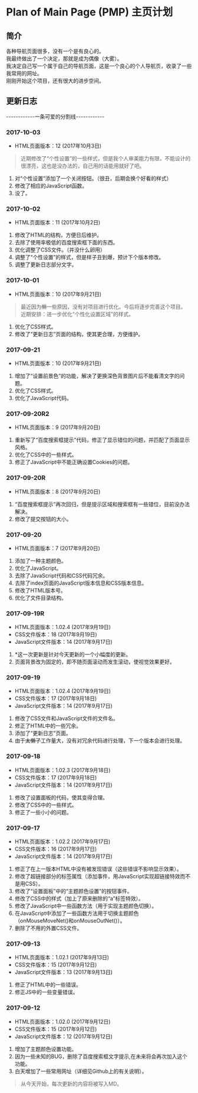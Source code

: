 # Plan of Main Page (PMP) 主页计划
## 简介
各种导航页面很多，没有一个是有良心的。  
我最终做出了一个决定，那就是成为偶像（大雾）。  
我决定自己写一个属于自己的导航页面，这是一个良心的个人导航页，收录了一些我常用的网址。  
刚刚开始这个项目，还有很大的进步空间。
## 更新日志
------------一条可爱的分割线------------
### 2017-10-03
*  HTML页面版本：12 (2017年10月3日)
>  近期修改了“个性设置”的一些样式，但是我个人审美能力有限，不能设计的很漂亮，这也是没办法的，自己用的话能用就好了吧。
1. 对“个性设置”添加了一个关闭按钮。（很丑，后期会换个好看的样式）
2. 修改了相应的JavaScript函数。
3. 没了。
### 2017-10-02
*  HTML页面版本：11 (2017年10月2日)
1. 修改了HTML的结构，方便日后维护。
2. 去除了使用率极低的百度搜索框下面的东西。
3. 优化调整了CSS文件。（并没什么卵用）
4. 调整了“个性设置”的样式，但是样子丑到爆，预计下个版本修改。
5. 调整了更新日志部分文字。
### 2017-10-01
*  HTML页面版本：10 (2017年9月21日)
>  最近因为~~懒~~一些原因，没有对项目进行优化。今后将逐步完善这个项目。   
>  近期安排：进一步优化“个性化设置区域”的样式。
1. 优化了CSS样式。
2. 修改了“更新日志”页面的结构，使其更合理，方便维护。

### 2017-09-21
*  HTML页面版本：10 (2017年9月21日)
1. 增加了“设置前景色”的功能，解决了更换深色背景图片后不能看清文字的问题。
2. 优化了CSS样式。
3. 优化了JavaScript代码。

### 2017-09-20R2
*  HTML页面版本：9 (2017年9月20日)
1. 重新写了“百度搜索框提示”代码，修正了显示错位的问题，并匹配了页面显示风格。
2. 优化了CSS中的一些样式。
3. 修正了JavaScript中不能正确设置Cookies的问题。

### 2017-09-20R
*  HTML页面版本：8 (2017年9月20日)
1. “百度搜索框提示”再次回归，但是提示区域和搜索框有一些错位，目前没办法解决。
2. 修改了提交按钮的大小。

### 2017-09-20
*  HTML页面版本：7 (2017年9月20日)
1. 添加了一种主题颜色。
2. 优化了JavaScript。
3. 去除了JavaScript代码和CSS代码冗余。
4. 去除了index页面的JavaScript版本信息和CSS版本信息。
5. 修改了HTML版本号。
6. 优化了文件目录结构。

### 2017-09-19R
*  HTML页面版本：1.02.4 (2017年9月19日)
*  CSS文件版本：18 (2017年9月19日)
*  JavaScript文件版本：14 (2017年9月17日)
1. *这一次更新是针对今天更新的一个小幅度的更新。
2. 页面背景改为固定的，即不随页面滚动而发生滚动，使视觉效果更好。

### 2017-09-19
*  HTML页面版本：1.02.4 (2017年9月19日)
*  CSS文件版本：17 (2017年9月18日)
*  JavaScript文件版本：14 (2017年9月17日)

1. 修改了CSS文件和JavaScript文件的文件名。
2. 修正了HTML中的一些冗余。
3. 添加了“更新日志”页面。
3. 由于~~太懒了~~工作量大，没有对冗余代码进行处理，下一个版本会进行处理。

### 2017-09-18
*  HTML页面版本：1.02.3 (2017年9月18日)
*  CSS文件版本：17 (2017年9月18日)
*  JavaScript文件版本：14 (2017年9月17日)
1. 修改了设置面板的代码，使其变得合理。
2. 修改了CSS中的一些样式。
3. 修正了一些小小的问题。

### 2017-09-17
*  HTML页面版本：1.02.2 (2017年9月17日)  
*  CSS文件版本：16 (2017年9月17日)  
*  JavaScript文件版本：14 (2017年9月17日)
1. 修正了在上一版本HTML中没有被发现错误（这些错误不影响显示效果）。
2. 修改了超链接部分的标签属性（添加事件，用JavaScript实现超链接特效而不是用CSS）。
3. 修改了“设置面板”中的“主题颜色设置”的按钮事件。
4. 修改了CSS中的样式（加上了原来删除的“a”标签特效）。
5. 修改了JavaScript中一些函数方法（用于实现主题颜色切换）。
6. 在JavaScript中添加了一些函数方法用于切换主题颜色（onMouseMoveNet()和onMouseOutNet()）。
7. 删除了不用的外置CSS文件。

### 2017-09-13
*  HTML页面版本：1.02.1 (2017年9月13日)  
*  CSS文件版本：15 (2017年9月12日)  
*  JavaScript文件版本：13 (2017年9月13日)
1. 修正了HTML中的一些错误。
2. 修正JS中的一些变量错误。

### 2017-09-12
*  HTML页面版本：1.02.0 (2017年9月12日)  
*  CSS文件版本：15 (2017年9月12日)  
*  JavaScript文件版本：12 (2017年9月12日)   
1. 增加了主题颜色设置功能。
2. 因为一些未知的BUG，删除了百度搜索框文字提示,在未来将会再次加入这个功能。
3. 白天增加了一些常用网址（详细见Github上的有关说明）。
>  从今天开始，每次更新的内容将被写入MD。